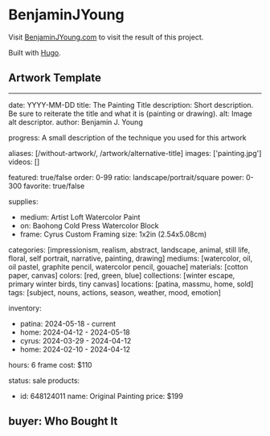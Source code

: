 # BenjaminJYoung

Visit [BenjaminJYoung.com](https://benjaminjyoung.com) to visit the result of this project.

Built with [Hugo](https://gohugo.io).

## Artwork Template

---
date: YYYY-MM-DD
title: The Painting Title
description: Short description. Be sure to reiterate the title and what it is (painting or drawing).
alt: Image alt descriptor.
author: Benjamin J. Young

progress: A small description of the technique you used for this artwork

aliases: [/without-artwork/, /artwork/alternative-title]
images: ['painting.jpg']
videos: []

featured: true/false
order: 0-99
ratio: landscape/portrait/square
power: 0-300
favorite: true/false

supplies:
  - medium: Artist Loft Watercolor Paint
  - on: Baohong Cold Press Watercolor Block
  - frame: Cyrus Custom Framing
size: 1x2in (2.54x5.08cm)

categories: [impressionism, realism, abstract, landscape, animal, still life, floral, self portrait, narrative, painting, drawing]
mediums: [watercolor, oil, oil pastel, graphite pencil, watercolor pencil, gouache]
materials: [cotton paper, canvas]
colors: [red, green, blue]
collections: [winter escape, primary winter birds, tiny canvas]
locations: [patina, massmu, home, sold]
tags: [subject, nouns, actions, season, weather, mood, emotion]

inventory:
  - patina: 2024-05-18 - current
  - home: 2024-04-12 - 2024-05-18
  - cyrus: 2024-03-29 - 2024-04-12
  - home: 2024-02-10 - 2024-04-12

hours: 6
frame cost: $110

status: sale
products:
  - id: 648124011
    name: Original Painting
    price: $199

buyer: Who Bought It
---
